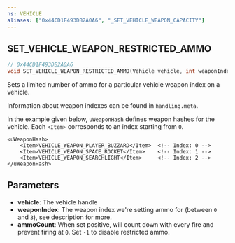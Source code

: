 ```yaml
---
ns: VEHICLE
aliases: ["0x44CD1F493DB2A0A6", "_SET_VEHICLE_WEAPON_CAPACITY"]
---
```

## SET_VEHICLE_WEAPON_RESTRICTED_AMMO

```c
// 0x44CD1F493DB2A0A6
void SET_VEHICLE_WEAPON_RESTRICTED_AMMO(Vehicle vehicle, int weaponIndex, int ammoCount);
```
Sets a limited number of ammo for a particular vehicle weapon index on a vehicle.  

Information about weapon indexes can be found in `handling.meta`. 

In the example given below, `uWeaponHash` defines weapon hashes for the vehicle. Each `<Item>` corresponds to an index starting from `0`.

```
<uWeaponHash>
    <Item>VEHICLE_WEAPON_PLAYER_BUZZARD</Item>  <!-- Index: 0 -->
    <Item>VEHICLE_WEAPON_SPACE_ROCKET</Item>    <!-- Index: 1 -->
    <Item>VEHICLE_WEAPON_SEARCHLIGHT</Item>     <!-- Index: 2 -->
</uWeaponHash>
```

## Parameters
* **vehicle**: The vehicle handle
* **weaponIndex**: The weapon index we're setting ammo for (between `0` and `3`), see description for more.
* **ammoCount**: When set positive, will count down with every fire and prevent firing at `0`. Set `-1` to disable restricted ammo.

